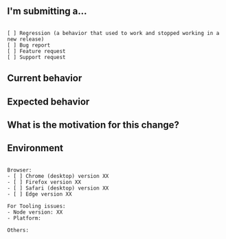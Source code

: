 <!--
PLEASE HELP US PROCESS GITHUB ISSUES FASTER BY PROVIDING THE FOLLOWING INFORMATION.

ISSUES MISSING IMPORTANT INFORMATION MAY BE CLOSED WITHOUT INVESTIGATION.
-->

## I'm submitting a...
<!-- Check one of the following options with "x" -->
<pre><code>
[ ] Regression (a behavior that used to work and stopped working in a new release)
[ ] Bug report  <!-- Please search GitHub for a similar issue or PR before submitting -->
[ ] Feature request
[ ] Support request
</code></pre>

## Current behavior
<!-- Describe how the issue manifests. -->

## Expected behavior
<!-- Describe what the desired behavior would be. -->

## What is the motivation for this change?
<!-- Describe the motivation or the concrete use case. -->

## Environment

<pre><code>
Browser:
- [ ] Chrome (desktop) version XX
- [ ] Firefox version XX
- [ ] Safari (desktop) version XX
- [ ] Edge version XX
 
For Tooling issues:
- Node version: XX  <!-- run `node --version` -->
- Platform:  <!-- Mac, Linux, Windows -->

Others:
<!-- Anything else relevant?  Operating system version, IDE, package manager, HTTP server, ... -->
</code></pre>
